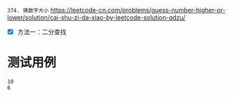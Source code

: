 
`374. 猜数字大小` https://leetcode-cn.com/problems/guess-number-higher-or-lower/solution/cai-shu-zi-da-xiao-by-leetcode-solution-qdzu/
- [x] 方法一：二分查找

# 测试用例

```
10
6
```
